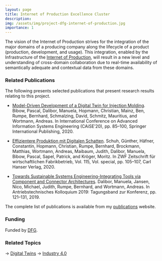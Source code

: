 ```yaml
---
layout: page
title: Internet of Production Excellence Cluster
description: 
img: /assets/img/project-dfg-internet-of-production.jpg
importance: 1
---
```


The vision of the Internet of Production strives for the integration of the major domains of a producing company along the lifecycle of a product (production, development, and usage). This integration, enabled by the Infrastructure of the [Internet of Production](https://www.iop.rwth-aachen.de/go/id/gpfz/), will result in a new level and understanding of cross-domain collaboration due to real-time availability of semantically adequate and contextual data from these domains.

### Related Publications

The following presents selected publications that present research results relating to this project. 


- [Model-Driven Development of a Digital Twin for Injection Molding](https://www.se-rwth.de/publications/Model-Driven-Development-of-a-Digital-Twin-for-Injection-Molding.pdf). Bibow, Pascal, Dalibor, Manuela, Hopmann, Christian, Mainz, Ben, Rumpe, Bernhard, Schmalzing, David, Schmitz, Mauritius, and Wortmann, Andreas. In International Conference on Advanced Information Systems Engineering (CAiSE’20), pp. 85–100, Springer International Publishing,  2020. 

- [Effizientere Produktion mit Digitalen Schatten](https://www.se-rwth.de/publications/Effizientere-Produktion-mit-Digitalen-Schatten.pdf). Schuh, Günther, Häfner, Constantin, Hopmann, Christian, Rumpe, Bernhard, Brockmann, Matthias, Wortmann, Andreas, Maibaum, Judith, Dalibor, Manuela, Bibow, Pascal, Sapel, Patrick, and Kröger, Moritz. In ZWF Zeitschrift für wirtschaftlichen Fabrikbetrieb, Vol. 115, Vol. special, pp. 105–107, Carl Hanser Verlag,  2020.

- [Towards Sustainable Systems Engineering-Integrating Tools via Component and Connector Architectures](https://www.se-rwth.de/publications/Towards-Sustainable-Systems-Engineering-Integrating-Tools-via-Component-and-Connector-Architectures.pdf). Dalibor, Manuela, Jansen, Nico, Michael, Judith, Rumpe, Bernhard, and Wortmann, Andreas. In Antriebstechnisches Kolloquium 2019: Tagungsband zur Konferenz, pp. 121–131,  2019. 

The complete list of publications is available from my [publications](https://awortmann.github.io/publications/) website.

### Funding

Funded by [DFG](https://gepris.dfg.de/gepris/projekt/390621612?context=projekt&task=showDetail&id=390621612&).

### Related Topics

→ [Digital Twins](https://wortmann.ac/dts/)
→ [Industry 4.0](https://wortmann.ac/i40/)